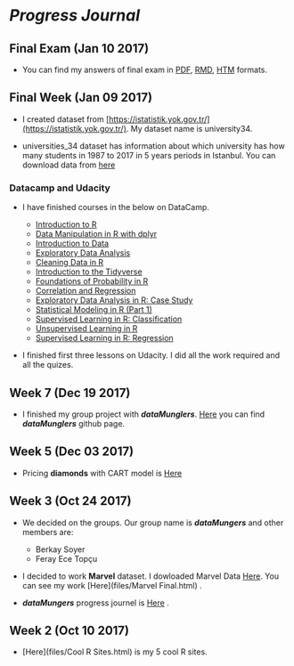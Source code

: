 # *__Progress Journal__*

## Final Exam (Jan 10 2017)

- You can find my answers of final exam in [PDF](https://mef-bda503.github.io/pj-esera/files/Ahmet_Yetkin_Eser_Final_V2.pdf), [RMD](https://mef-bda503.github.io/pj-esera/files/final.Rmd), [HTM](https://mef-bda503.github.io/pj-esera/files/Ahmet_Yetkin_Eser_Final.htm) formats.

## Final Week (Jan 09 2017)

+ I created dataset from [https://istatistik.yok.gov.tr/](https://istatistik.yok.gov.tr/). My dataset name is university34.

+ universities_34 dataset has information about which university has how many students in 1987 to 2017 in 5 years periods in Istanbul. You can download data from [here](https://mef-bda503.github.io/pj-esera/files/universities_34.RData)

### Datacamp and Udacity

+ I have finished courses in the below on DataCamp.
  - [Introduction to R](https://www.datacamp.com/courses/free-introduction-to-r)
  - [Data Manipulation in R with dplyr](https://www.datacamp.com/courses/dplyr-data-manipulation-r-tutorial)
  - [Introduction to Data](https://www.datacamp.com/courses/introduction-to-data)
  - [Exploratory Data Analysis](https://www.datacamp.com/courses/exploratory-data-analysis)
  - [Cleaning Data in R](https://www.datacamp.com/courses/cleaning-data-in-r)
  - [Introduction to the Tidyverse](https://www.datacamp.com/courses/introduction-to-the-tidyverse)
  - [Foundations of Probability in R](https://www.datacamp.com/courses/foundations-of-probability-in-r)
  - [Correlation and Regression](https://www.datacamp.com/courses/correlation-and-regression)
  - [Exploratory Data Analysis in R: Case Study](https://www.datacamp.com/courses/exploratory-data-analysis-in-r-case-study)
  - [Statistical Modeling in R (Part 1)](https://www.datacamp.com/courses/statistical-modeling-in-r-part-1)
  - [Supervised Learning in R: Classification](https://www.datacamp.com/courses/supervised-learning-in-r-classification)
  - [Unsupervised Learning in R](https://www.datacamp.com/courses/unsupervised-learning-in-r)
  - [Supervised Learning in R: Regression](https://www.datacamp.com/courses/supervised-learning-in-r-regression)
 
+ I finished first three lessons on Udacity. I did all the work required and all the quizes.

## Week 7 (Dec 19 2017)

- I finished my group project with *__dataMunglers__*. [Here](https://mef-bda503.github.io/gpj-datamunglers-2/) you can find __*dataMunglers*__ github page.

## Week 5 (Dec 03 2017)

+ Pricing __diamonds__ with CART model is [Here](files/20171203_diamonds_assignment.htm)

## Week 3 (Oct 24 2017)

+ We decided on the groups. Our group name is __*dataMungers*__ and other members are:

    + Berkay Soyer
    + Feray Ece Topçu

+ I decided to work __Marvel__ dataset. I dowloaded Marvel Data [Here](https://github.com/fivethirtyeight/data/blob/master/comic-characters/marvel-wikia-data.csv). You can see my work [Here](files/Marvel Final.html) . 

+ __*dataMungers*__ progress journel is [Here](https://mef-bda503.github.io/gpj-datamunglers-2/) .

## Week 2 (Oct 10 2017)

+ [Here](files/Cool R Sites.html) is my 5 cool R sites. 



